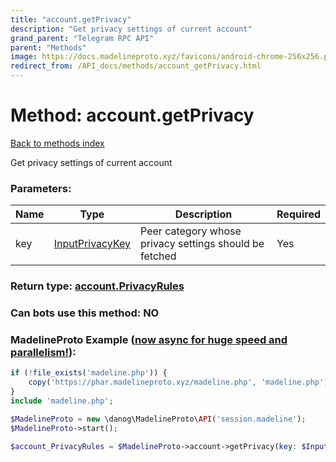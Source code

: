 ```yaml
---
title: "account.getPrivacy"
description: "Get privacy settings of current account"
grand_parent: "Telegram RPC API"
parent: "Methods"
image: https://docs.madelineproto.xyz/favicons/android-chrome-256x256.png
redirect_from: /API_docs/methods/account_getPrivacy.html
---
```

# Method: account.getPrivacy
[Back to methods index](index.html)



Get privacy settings of current account

### Parameters:

| Name     |    Type       | Description | Required |
|----------|---------------|-------------|----------|
|key|[InputPrivacyKey](/API_docs/types/InputPrivacyKey.html) | Peer category whose privacy settings should be fetched | Yes|


### Return type: [account.PrivacyRules](/API_docs/types/account.PrivacyRules.html)

### Can bots use this method: **NO**


### MadelineProto Example ([now async for huge speed and parallelism!](https://docs.madelineproto.xyz/docs/ASYNC.html)):


```php
if (!file_exists('madeline.php')) {
    copy('https://phar.madelineproto.xyz/madeline.php', 'madeline.php');
}
include 'madeline.php';

$MadelineProto = new \danog\MadelineProto\API('session.madeline');
$MadelineProto->start();

$account_PrivacyRules = $MadelineProto->account->getPrivacy(key: $InputPrivacyKey, );
```

